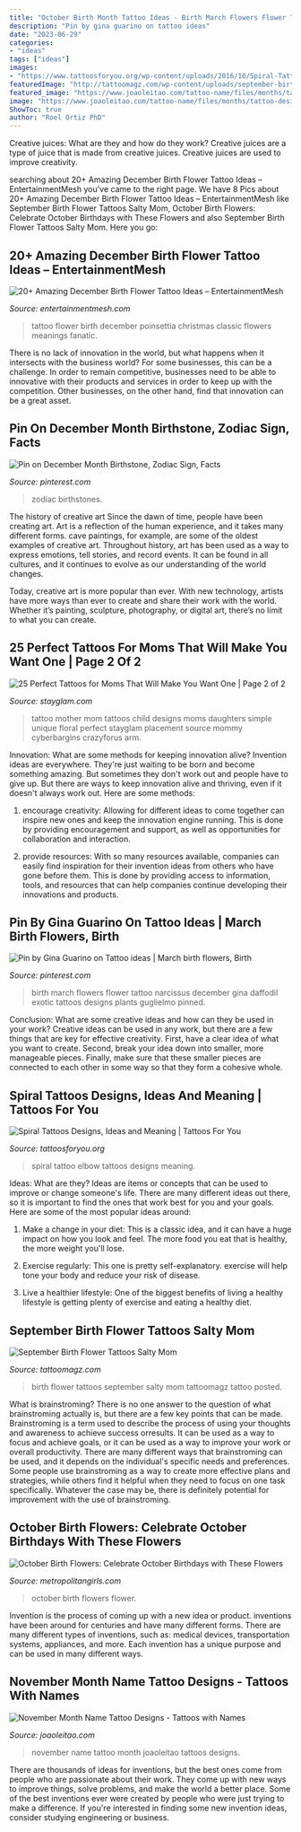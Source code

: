 ```yaml
---
title: "October Birth Month Tattoo Ideas - Birth March Flowers Flower Tattoo Narcissus December Gina Daffodil Exotic Tattoos Designs Plants Guglielmo Pinned"
description: "Pin by gina guarino on tattoo ideas"
date: "2023-06-29"
categories:
- "ideas"
tags: ["ideas"]
images:
- "https://www.tattoosforyou.org/wp-content/uploads/2016/10/Spiral-Tattoo-on-Elbow.jpg"
featuredImage: "http://tattoomagz.com/wp-content/uploads/september-birth-flower-tattoos-tattoos-salty-mom-49174.jpg"
featured_image: "https://www.joaoleitao.com/tattoo-name/files/months/tattoo-design-months-name-november-02.png"
image: "https://www.joaoleitao.com/tattoo-name/files/months/tattoo-design-months-name-november-02.png"
ShowToc: true
author: "Roel Ortiz PhD"
---
```



Creative juices: What are they and how do they work?
Creative juices are a type of juice that is made from creative juices. Creative juices are used to improve creativity.

	

		
searching about 20+ Amazing December Birth Flower Tattoo Ideas – EntertainmentMesh you've came to the right page. We have 8 Pics about 20+ Amazing December Birth Flower Tattoo Ideas – EntertainmentMesh like September Birth Flower Tattoos Salty Mom, October Birth Flowers: Celebrate October Birthdays with These Flowers and also September Birth Flower Tattoos Salty Mom. Here you go:
		
    
## 20+ Amazing December Birth Flower Tattoo Ideas – EntertainmentMesh

<img loading=lazy src="https://i.pinimg.com/564x/04/25/20/0425203fa1f8322d987215bbe51f3be2.jpg" onerror="this.onerror=null;this.src='https://tse3.mm.bing.net/th?id=OIP.ILcrTHqwyA0vPUdr7lukHgHaJ4&amp;pid=15.1';" alt="20+ Amazing December Birth Flower Tattoo Ideas – EntertainmentMesh">

_Source: entertainmentmesh.com_

>tattoo flower birth december poinsettia christmas classic flowers meanings fanatic. 

	

There is no lack of innovation in the world, but what happens when it intersects with the business world? For some businesses, this can be a challenge. In order to remain competitive, businesses need to be able to innovative with their products and services in order to keep up with the competition. Other businesses, on the other hand, find that innovation can be a great asset.

    
## Pin On December Month Birthstone, Zodiac Sign, Facts

<img loading=lazy src="https://i.pinimg.com/736x/7f/bd/f0/7fbdf00e4c52674f915d07adf930bbd9.jpg" onerror="this.onerror=null;this.src='https://tse2.mm.bing.net/th?id=OIP.ZvdxqoAhl_BCcWYpv8DiVQHaDt&amp;pid=15.1';" alt="Pin on December Month Birthstone, Zodiac Sign, Facts">

_Source: pinterest.com_

>zodiac birthstones. 

	

The history of creative art
Since the dawn of time, people have been creating art. Art is a reflection of the human experience, and it takes many different forms. cave paintings, for example, are some of the oldest examples of creative art.
Throughout history, art has been used as a way to express emotions, tell stories, and record events. It can be found in all cultures, and it continues to evolve as our understanding of the world changes.

 Today, creative art is more popular than ever. With new technology, artists have more ways than ever to create and share their work with the world. Whether it’s painting, sculpture, photography, or digital art, there’s no limit to what you can create.

    
## 25 Perfect Tattoos For Moms That Will Make You Want One | Page 2 Of 2

<img loading=lazy src="https://stayglam.com/wp-content/uploads/2019/03/Floral-Mother-and-Child-Tattoo-1.jpg" onerror="this.onerror=null;this.src='https://tse1.mm.bing.net/th?id=OIP.EOyuOoEty6oTpzt9Dm85bQAAAA&amp;pid=15.1';" alt="25 Perfect Tattoos for Moms That Will Make You Want One | Page 2 of 2">

_Source: stayglam.com_

>tattoo mother mom tattoos child designs moms daughters simple unique floral perfect stayglam placement source mommy cyberbargins crazyforus arm. 

	

Innovation: What are some methods for keeping innovation alive?
Invention ideas are everywhere. They're just waiting to be born and become something amazing. But sometimes they don't work out and people have to give up. But there are ways to keep innovation alive and thriving, even if it doesn't always work out. Here are some methods:
1. encourage creativity: Allowing for different ideas to come together can inspire new ones and keep the innovation engine running. This is done by providing encouragement and support, as well as opportunities for collaboration and interaction.

2. provide resources: With so many resources available, companies can easily find inspiration for their invention ideas from others who have gone before them. This is done by providing access to information, tools, and resources that can help companies continue developing their innovations and products.


    
## Pin By Gina Guarino On Tattoo Ideas | March Birth Flowers, Birth

<img loading=lazy src="https://i.pinimg.com/originals/ff/cb/62/ffcb62003d9b73aabb257b77cfbb4d70.jpg" onerror="this.onerror=null;this.src='https://tse3.mm.bing.net/th?id=OIP.5k1qxQf56eyiKnAr6fInlgHaGS&amp;pid=15.1';" alt="Pin by Gina Guarino on Tattoo ideas | March birth flowers, Birth">

_Source: pinterest.com_

>birth march flowers flower tattoo narcissus december gina daffodil exotic tattoos designs plants guglielmo pinned. 

	

Conclusion: What are some creative ideas and how can they be used in your work?
Creative ideas can be used in any work, but there are a few things that are key for effective creativity. First, have a clear idea of what you want to create. Second, break your idea down into smaller, more manageable pieces. Finally, make sure that these smaller pieces are connected to each other in some way so that they form a cohesive whole.

    
## Spiral Tattoos Designs, Ideas And Meaning | Tattoos For You

<img loading=lazy src="https://www.tattoosforyou.org/wp-content/uploads/2016/10/Spiral-Tattoo-on-Elbow.jpg" onerror="this.onerror=null;this.src='https://tse2.mm.bing.net/th?id=OIP.qnJKhynsiUooRzGR5slFgwAAAA&amp;pid=15.1';" alt="Spiral Tattoos Designs, Ideas and Meaning | Tattoos For You">

_Source: tattoosforyou.org_

>spiral tattoo elbow tattoos designs meaning. 

	

Ideas: What are they?
Ideas are items or concepts that can be used to improve or change someone's life. There are many different ideas out there, so it is important to find the ones that work best for you and your goals. Here are some of the most popular ideas around:
1. Make a change in your diet: This is a classic idea, and it can have a huge impact on how you look and feel. The more food you eat that is healthy, the more weight you'll lose.

2. Exercise regularly: This one is pretty self-explanatory. exercise will help tone your body and reduce your risk of disease.

3. Live a healthier lifestyle: One of the biggest benefits of living a healthy lifestyle is getting plenty of exercise and eating a healthy diet.

    
## September Birth Flower Tattoos Salty Mom

<img loading=lazy src="http://tattoomagz.com/wp-content/uploads/september-birth-flower-tattoos-tattoos-salty-mom-49174.jpg" onerror="this.onerror=null;this.src='https://tse3.mm.bing.net/th?id=OIP.5np-BN8uY8bLnNu2PvdWtAHaJ7&amp;pid=15.1';" alt="September Birth Flower Tattoos Salty Mom">

_Source: tattoomagz.com_

>birth flower tattoos september salty mom tattoomagz tattoo posted. 

	

What is brainstroming?
There is no one answer to the question of what brainstroming actually is, but there are a few key points that can be made. Brainstroming is a term used to describe the process of using your thoughts and awareness to achieve success orresults. It can be used as a way to focus and achieve goals, or it can be used as a way to improve your work or overall productivity. There are many different ways that brainstroming can be used, and it depends on the individual's specific needs and preferences. Some people use brainstroming as a way to create more effective plans and strategies, while others find it helpful when they need to focus on one task specifically. Whatever the case may be, there is definitely potential for improvement with the use of brainstroming.

    
## October Birth Flowers: Celebrate October Birthdays With These Flowers

<img loading=lazy src="https://metropolitangirls.com/wp-content/uploads/2021/03/october-birth-flower-featured-image-cosmos.jpg" onerror="this.onerror=null;this.src='https://tse4.mm.bing.net/th?id=OIP.Rphk1pFlDKIf0JoI74u-UgHaFS&amp;pid=15.1';" alt="October Birth Flowers: Celebrate October Birthdays with These Flowers">

_Source: metropolitangirls.com_

>october birth flowers flower. 

	

Invention is the process of coming up with a new idea or product. inventions have been around for centuries and have many different forms. There are many different types of inventions, such as: medical devices, transportation systems, appliances, and more. Each invention has a unique purpose and can be used in many different ways.

    
## November Month Name Tattoo Designs - Tattoos With Names

<img loading=lazy src="https://www.joaoleitao.com/tattoo-name/files/months/tattoo-design-months-name-november-02.png" onerror="this.onerror=null;this.src='https://tse3.mm.bing.net/th?id=OIP.JczX5mkKOSrK3kGe1QGIcQHaD5&amp;pid=15.1';" alt="November Month Name Tattoo Designs - Tattoos with Names">

_Source: joaoleitao.com_

>november name tattoo month joaoleitao tattoos designs. 

	

There are thousands of ideas for inventions, but the best ones come from people who are passionate about their work. They come up with new ways to improve things, solve problems, and make the world a better place. Some of the best inventions ever were created by people who were just trying to make a difference. If you're interested in finding some new invention ideas, consider studying engineering or business.

